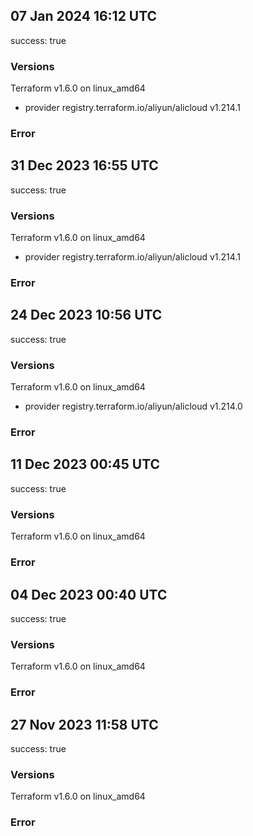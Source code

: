 ## 07 Jan 2024 16:12 UTC

success: true

### Versions

Terraform v1.6.0
on linux_amd64
+ provider registry.terraform.io/aliyun/alicloud v1.214.1

### Error



## 31 Dec 2023 16:55 UTC

success: true

### Versions

Terraform v1.6.0
on linux_amd64
+ provider registry.terraform.io/aliyun/alicloud v1.214.1

### Error



## 24 Dec 2023 10:56 UTC

success: true

### Versions

Terraform v1.6.0
on linux_amd64
+ provider registry.terraform.io/aliyun/alicloud v1.214.0

### Error



## 11 Dec 2023 00:45 UTC

success: true

### Versions

Terraform v1.6.0 on linux_amd64

### Error



## 04 Dec 2023 00:40 UTC

success: true

### Versions

Terraform v1.6.0 on linux_amd64

### Error



## 27 Nov 2023 11:58 UTC

success: true

### Versions

Terraform v1.6.0 on linux_amd64

### Error